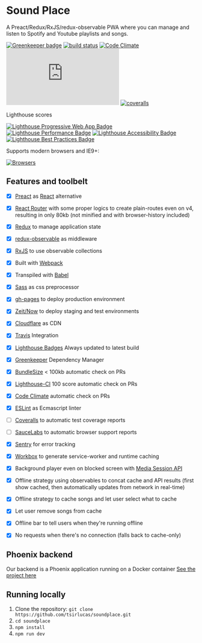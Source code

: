 # Sound Place

A Preact/Redux/RxJS/redux-observable PWA where you can manage and listen to Spotify and Youtube playlists and songs.

[![Greenkeeper badge](https://badges.greenkeeper.io/tsirlucas/soundplace.svg?token=e89f78d8d624e9199c4384185ba87645ef4309023ffbaaeee1133b0183921fd6&ts=1508702348672)](https://greenkeeper.io/)
[![build status](https://travis-ci.com/tsirlucas/soundplace.svg?token=ZNhrvg7GyFkRokuwtw6s&branch=master)](https://travis-ci.com/tsirlucas/soundplace) 
[![Code Climate](https://codeclimate.com/repos/59a2011dbfeab8029a0010cb/badges/1b62d2d8c9421cfbda42/gpa.svg)](https://codeclimate.com/repos/59a2011dbfeab8029a0010cb/feed)
[![gzip size](http://img.badgesize.io/https://www.soundplace.io/index.html?compression=gzip)](https://www.soundplace.io/bundlesize.gz)
[![coveralls](https://img.shields.io/coveralls/tsirlucas/soundplace/master.svg)](https://coveralls.io/github/tsirlucas/soundplace)

Lighthouse scores

[![Lighthouse Progressive Web App Badge](https://www.soundplace.io/lighthouse_progressive_web_app.svg)](https://www.soundplace.io/assets/report.html)
[![Lighthouse Performance Badge](https://www.soundplace.io/lighthouse_performance.svg)](https://www.soundplace.io/assets/report.html)
[![Lighthouse Accessibility Badge](https://www.soundplace.io/lighthouse_accessibility.svg)](https://www.soundplace.io/assets/report.html)
[![Lighthouse Best Practices Badge](https://www.soundplace.io/lighthouse_best_practices.svg)](https://www.soundplace.io/assets/report.html)

Supports modern browsers and IE9+:

[![Browsers](https://saucelabs.com/browser-matrix/soundplace.svg)](https://saucelabs.com/u/soundplace)

## Features and toolbelt

- [x] [Preact](https://github.com/developit/preact) as [React](https://github.com/facebook/react) alternative
- [x] [React Router](https://github.com/ReactTraining/react-router) with some proper logics to create plain-routes even on v4, resulting in only 80kb (not minified and with browser-history included)
- [x] [Redux](http://redux.js.org/) to manage application state
- [x] [redux-observable](https://github.com/redux-observable/redux-observable) as middleware
- [x] [RxJS](https://github.com/Reactive-Extensions/RxJS) to use observable collections
- [x] Built with [Webpack](https://github.com/webpack/webpack)
- [x] Transpiled with [Babel](https://babeljs.io/)
- [x] [Sass](https://github.com/sass/sass) as css preprocessor
- [x] [gh-pages](https://pages.github.com/) to deploy production environment
- [x] [Zeit/Now](https://zeit.co/now) to deploy staging and test environments
- [x] [Cloudflare](https://www.cloudflare.com) as CDN
- [x] [Travis](https://travis-ci.com/) Integration
- [x] [Lighthouse Badges](https://github.com/emazzotta/lighthouse-badges) Always updated to latest build
- [x] [Greenkeeper](https://greenkeeper.io/) Dependency Manager
- [x] [BundleSize](https://github.com/siddharthkp/bundlesize) < 100kb automatic check on PRs
- [x] [Lighthouse-CI](https://github.com/ebidel/lighthouse-ci) 100 score automatic check on PRs
- [x] [Code Climate](https://codeclimate.com/) automatic check on PRs
- [x] [ESLint](https://github.com/eslint/eslint) as Ecmascript linter
- [ ] [Coveralls](https://coveralls.io/) to automatic test coverage reports
- [ ] [SauceLabs](https://saucelabs.com/) to automatic browser support reports
- [x] [Sentry](https://sentry.io/) for error tracking
- [x] [Workbox](https://github.com/GoogleChrome/workbox) to generate service-worker and runtime caching
- [x] Background player even on blocked screen with [Media Session API](https://developers.google.com/web/updates/2017/02/media-session)
- [x] Offline strategy using observables to concat cache and API results (first show cached, then automatically updates from network in real-time)
- [x] Offline strategy to cache songs and let user select what to cache
- [x] Let user remove songs from cache
- [x] Offline bar to tell users when they're running offline
- [x] No requests when there's no connection (falls back to cache-only)




## Phoenix backend

Our backend is a Phoenix application running on a Docker container
[See the project here](https://github.com/lucasmedeirosleite/sound_place)

## Running locally

1. Clone the repository: `git clone https://github.com/tsirlucas/soundplace.git`
2. `cd soundplace`
3. `npm install`
4. `npm run dev`
